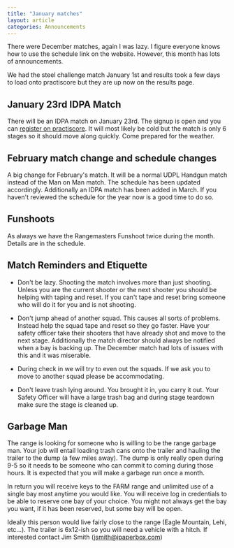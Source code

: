 ```yaml
---
title: "January matches"
layout: article
categories: Announcements
---
```


There were December matches, again I was lazy. I figure everyone knows how to use the schedule link on the website. However, this month has lots of announcements.

We had the steel challenge match January 1st and results took a few days to load onto practiscore but they are up now on the results page.

## January 23rd IDPA Match

There will be an IDPA match on January 23rd. The signup is open and you can [register on practiscore](https://practiscore.com/udpl-2016-january-idpa-match/register). It will most likely be cold but the match is only 6 stages so it should move along quickly. Come prepared for the weather.

## February match change and schedule changes

A big change for February's match. It will be a normal UDPL Handgun match instead of the Man on Man match. The schedule has been updated accordingly. Additionally an IDPA match has been added in March. If you haven't reviewed the schedule for the year now is a good time to do so.


## Funshoots

As always we have the Rangemasters Funshoot twice during the month. Details are in the schedule.


## Match Reminders and Etiquette

* Don't be lazy. Shooting the match involves more than just shooting. Unless you are the current shooter or the next shooter you should be helping with taping and reset. If you can't tape and reset bring someone who will do it for you and is not shooting.

* Don't jump ahead of another squad. This causes all sorts of problems. Instead help the squad tape and reset so they go faster. Have your safety officer take their shooters that have already shot and move to the next stage. Additionally the match director should always be notified when a bay is backing up. The December match had lots of issues with this and it was miserable.

* During check in we will try to even out the squads. If we ask you to move to another squad please be accommodating.

* Don't leave trash lying around. You brought it in, you carry it out. Your Safety Officer will have a large trash bag and during stage teardown make sure the stage is cleaned up.


## Garbage Man

The range is looking for someone who is willing to be the range garbage man. Your job will entail loading trash cans onto the trailer and hauling the trailer to the dump (a few miles away). The dump is only really open during 9-5 so it needs to be someone who can commit to coming during those hours. It is expected that you will make a garbage run once a month.

In return you will receive keys to the FARM range and unlimited use of a single bay most anytime you would like. You will receive log in credentials to be able to reserve one bay of your choice. You might not always get the bay you want, if it has been reserved, but some bay will be open.

Ideally this person would live fairly close to the range (Eagle Mountain, Lehi, etc...). The trailer is 6x12-ish so you will need a vehicle with a hitch. If interested contact Jim Smith (jsmith@ipaperbox.com)
